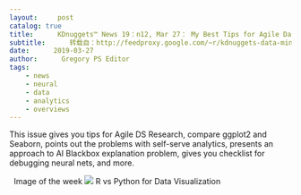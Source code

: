 ```yaml
---
layout:     post
catalog: true
title:      KDnuggets™ News 19：n12, Mar 27： My Best Tips for Agile Data Science Research; R vs Python for Data Visualization
subtitle:      转载自：http://feedproxy.google.com/~r/kdnuggets-data-mining-analytics/~3/JyKiIhRI5yU/n12.html
date:      2019-03-27
author:      Gregory PS Editor
tags:
    - news
    - neural
    - data
    - analytics
    - overviews
---
```


This issue gives you tips for Agile DS Research, compare ggplot2 and Seaborn, points out the problems with self-serve analytics, presents an approach to AI Blackbox explanation problem, gives you checklist for debugging neural nets, and more.

  Image of the week
![](http://feedproxy.google.com/wp-content/uploads/seaborn-vs-ggplot2.jpg)
R vs Python for Data Visualization 






